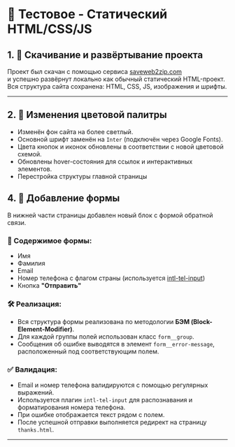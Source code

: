 # 📄 Тестовое - Статический HTML/CSS/JS 

## 1. 🔽 Скачивание и развёртывание проекта

Проект был скачан с помощью сервиса [saveweb2zip.com](https://saveweb2zip.com)  
и успешно развёрнут локально как обычный статический HTML-проект.  
Вся структура сайта сохранена: HTML, CSS, JS, изображения и шрифты.

---

## 2. 🎨 Изменения цветовой палитры

- Изменён фон сайта на более светлый.
- Основной шрифт заменён на `Inter` (подключён через Google Fonts).
- Цвета кнопок и иконок обновлены в соответствии с новой цветовой схемой.
- Обновлены hover-состояния для ссылок и интерактивных элементов.
- Перестройка структуры главной страницы


## 4. 🧾 Добавление формы

В нижней части страницы добавлен новый блок с формой обратной связи.

### 📌 Содержимое формы:

- Имя
- Фамилия
- Email
- Номер телефона с флагом страны (используется [intl-tel-input](https://github.com/jackocnr/intl-tel-input))
- Кнопка **"Отправить"**

### 🛠️ Реализация:

- Вся структура формы реализована по методологии **БЭМ (Block-Element-Modifier)**.
- Для каждой группы полей использован класс `form__group`.
- Сообщения об ошибке выводятся в элемент `form__error-message`, расположенный под соответствующим полем.

### ✅ Валидация:

- Email и номер телефона валидируются с помощью регулярных выражений.
- Используется плагин `intl-tel-input` для распознавания и форматирования номера телефона.
- При ошибке отображается текст рядом с полем.
- После успешной отправки выполняется редирект на страницу `thanks.html`.

---
